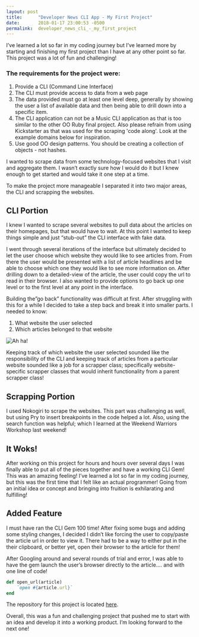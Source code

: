 ```yaml
---
layout: post
title:      "Developer News CLI App - My First Project"
date:       2018-01-17 23:00:53 -0500
permalink:  developer_news_cli_-_my_first_project
---
```



I’ve learned a lot so far in my coding journey but I’ve learned more by starting and finishing my first project than I have at any other point so far.  This project was a lot of fun and challenging!
### The requirements for the project were:

1. Provide a CLI (Command Line Interface)
2. The CLI must provide access to data from a web page
3. The data provided must go at least one level deep, generally by showing the user a list of available data and then being able to drill down into a specific item.
4. The CLI application can not be a Music CLI application as that is too similar to the other OO Ruby final project. Also please refrain from using Kickstarter as that was used for the scraping 'code along'. Look at the example domains below for inspiration.
5. Use good OO design patterns. You should be creating a collection of objects - not hashes.

I wanted to scrape data from some technology-focused websites that I visit and aggregate them.  I wasn’t exactly sure how I would do it but I knew enough to get started and would take it one step at a time. 

To make the project more manageable I separated it into two major areas, the CLI and scrapping the websites.

## CLI Portion
I knew I wanted to scrape several websites to pull data about the articles on their homepages, but that would have to wait.  At this point I wanted to keep things simple and just “stub-out” the CLI interface with fake data.

I went through several iterations of the interface but ultimately decided to let the user choose which website they would like to see articles from.  From there the user would be presented with a list of article headlines and be able to choose which one they would like to see more information on.  After drilling down to a detailed-view of the article, the user could copy the url to read in their browser.  I also wanted to provide options to go back up one level or to the first level at any point in the interface. 

Building the”go back” functionality was difficult at first.  After struggling with this for a while I decided to take a step back and break it into smaller parts.  I needed to know:

1. What website the user selected
2. Which articles belonged to that website


![Ah ha!](https://sharonlewisnyc.files.wordpress.com/2013/11/ahha-moment-lightbulb.jpg)

Keeping track of which website the user selected sounded like the responsibility of the CLI and keeping track of articles from a particular website sounded like a job for a scrapper class; specifically website-specific scrapper classes that would inherit functionality from a parent scrapper class!

## Scrapping Portion
I used Nokogiri to scrape the websites.  This part was challenging as well, but using Pry to insert breakpoints in the code helped a lot.  Also, using the search function was helpful; which I learned at the Weekend Warriors Workshop last weekend!

## It Woks!
After working on this project for hours and hours over several days I was finally able to put all of the pieces together and have a working CLI Gem!  This was an amazing feeling!  I’ve learned a lot so far in my coding journey, but this was the first time that I felt like an actual programmer!  Going from an initial idea or concept and bringing into fruition is exhilarating and fulfilling!

## Added Feature
I must have ran the CLI Gem 100 time!  After fixing some bugs and adding some styling changes, I decided I didn’t like forcing the user to copy/paste the article url in order to view it.  There had to be a way to either put in the their clipboard, or better yet, open their browser to the article for them!   

After Googling around and several rounds of trial and error, I was able to have the gem launch the user’s browser directly to the article…. and with one line of code!

```ruby
def open_url(article)
	`open #{article.url}`
end
```

The repository for this project is located [here](https://github.com/anthonygharvey/developer_news_cli_app).

Overall, this was a fun and challenging project that pushed me to start with an idea and develop it into a working product.   I’m looking forward to the next one!




